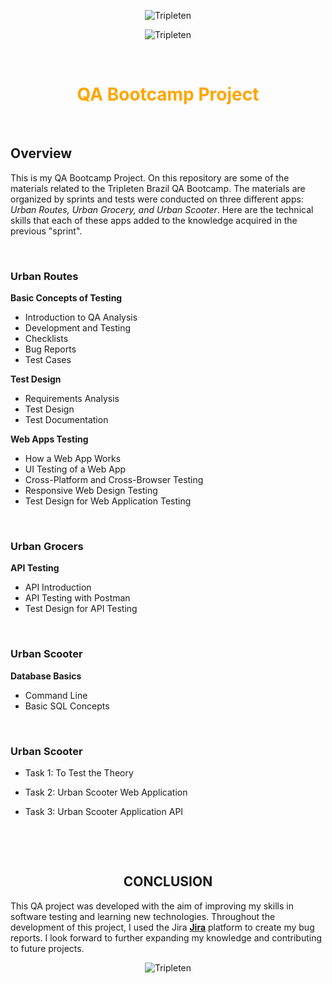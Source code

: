 <div align="center">

![Tripleten](https://uspto.report/TM/98041965/mark)


![Tripleten](https://media.licdn.com/dms/image/D5612AQFoqE2L_kJhjA/article-cover_image-shrink_720_1280/0/1713380963874?e=2147483647&v=beta&t=tYud7Djt_oalBXejysxB5CCWCrVXI1rn6ZZ_Jr0Putc)


</div>

&nbsp;
<div align="center">

# <span style="color:orange"> QA Bootcamp Project 
</span>


</div>

&nbsp;

## Overview
This is my  QA Bootcamp Project. On this repository are some of the materials related to the Tripleten Brazil QA Bootcamp. The materials are organized by sprints and tests were conducted on three different apps: *Urban Routes, Urban Grocery, and Urban Scooter*.
Here are the technical skills that each of these apps added to the knowledge acquired in the previous "sprint".



&nbsp;


### Urban Routes
**Basic Concepts of Testing**
- Introduction to QA Analysis
- Development and Testing
- Checklists
- Bug Reports
- Test Cases

**Test Design**
- Requirements Analysis
- Test Design
- Test Documentation

**Web Apps Testing**
- How a Web App Works
- UI Testing of a Web App
- Cross-Platform and Cross-Browser Testing
- Responsive Web Design Testing
- Test Design for Web Application Testing
  
&nbsp;
### Urban Grocers
**API Testing**
- API Introduction
- API Testing with Postman
- Test Design for API Testing
  
&nbsp;
### Urban Scooter
**Database Basics**
- Command Line
- Basic SQL Concepts
  
&nbsp;
### Urban Scooter
- Task 1: To Test the Theory
- Task 2: Urban Scooter Web Application
- Task 3: Urban Scooter Application API

  &nbsp;


<div align="center">


  &nbsp;

## **CONCLUSION**

</div>



This QA project was developed with the aim of improving my skills in software testing and learning new technologies. Throughout the development of this project, I used the Jira **[Jira](https://angela-ribeiro.atlassian.net/jira/projects?selectedProjectType=software)** platform to create my bug reports. I look forward to further expanding my knowledge and contributing to future projects. 

<div align="center">

![Tripleten](https://d1h6w5f3g2yoyh.cloudfront.net/usa-main/tild6163-3230-4561-b034-623337663330__qa.png.webp)

</div>
